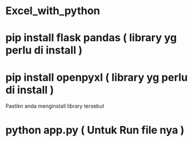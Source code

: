 # Excel_with_python

# pip install flask pandas ( library yg perlu di install )
# pip install openpyxl ( library yg perlu di install )
Pastikn anda menginstall library tersebut

# python app.py ( Untuk Run file nya )
